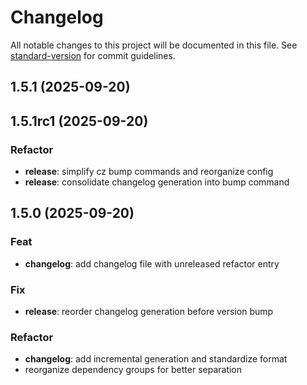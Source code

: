 # Changelog

All notable changes to this project will be documented in this file. See [standard-version](https://github.com/conventional-changelog/standard-version) for commit guidelines.

## 1.5.1 (2025-09-20)

## 1.5.1rc1 (2025-09-20)

### Refactor

- **release**: simplify cz bump commands and reorganize config
- **release**: consolidate changelog generation into bump command

## 1.5.0 (2025-09-20)

### Feat

- **changelog**: add changelog file with unreleased refactor entry

### Fix

- **release**: reorder changelog generation before version bump

### Refactor

- **changelog**: add incremental generation and standardize format
- reorganize dependency groups for better separation
